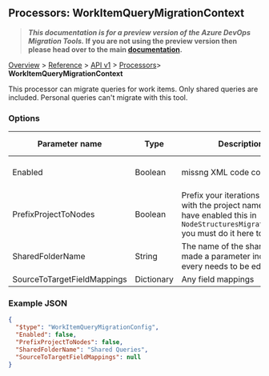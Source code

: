 ## Processors: WorkItemQueryMigrationContext

>**_This documentation is for a preview version of the Azure DevOps Migration Tools._ If you are not using the preview version then please head over to the main [documentation](https://nkdagility.github.io/azure-devops-migration-tools).**

[Overview](../../../index.md) > [Reference](../../index.md) > [API v1](../index.md) > [Processors](index.md)> **WorkItemQueryMigrationContext**

This processor can migrate queries for work items. Only shared queries are included. Personal queries can't migrate with this tool.

### Options

| Parameter name         | Type    | Description                              | Default Value                            |
|------------------------|---------|------------------------------------------|------------------------------------------|
| Enabled | Boolean | missng XML code comments | missng XML code comments |
| PrefixProjectToNodes | Boolean | Prefix your iterations and areas with the project name. If you have enabled this in `NodeStructuresMigrationConfig` you must do it here too. | false |
| SharedFolderName | String | The name of the shared folder, made a parameter incase it every needs to be edited | none |
| SourceToTargetFieldMappings | Dictionary | Any field mappings | none |


### Example JSON

```JSON
{
  "$type": "WorkItemQueryMigrationConfig",
  "Enabled": false,
  "PrefixProjectToNodes": false,
  "SharedFolderName": "Shared Queries",
  "SourceToTargetFieldMappings": null
}
```